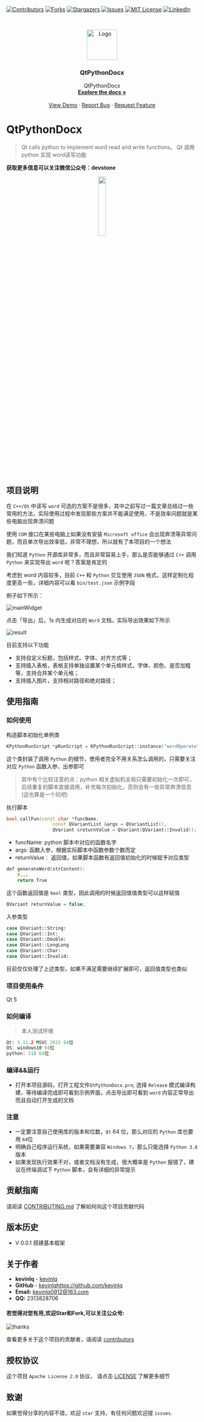 <!-- PROJECT SHIELDS -->
<!--
*** I'm using markdown "reference style" links for readability.
*** Reference links are enclosed in brackets [ ] instead of parentheses ( ).
*** See the bottom of this document for the declaration of the reference variables
*** for contributors-url, forks-url, etc. This is an optional, concise syntax you may use.
*** https://www.markdownguide.org/basic-syntax/#reference-style-links
-->
[![Contributors][contributors-shield]][contributors-url]
[![Forks][forks-shield]][forks-url]
[![Stargazers][stars-shield]][stars-url]
[![Issues][issues-shield]][issues-url]
[![MIT License][license-shield]][license-url]
[![LinkedIn][linkedin-shield]][linkedin-url]



<!-- PROJECT LOGO -->
<br />
<p align="center">
  <a href="https://github.com/kevinlq/QtPythonDocx">
    <img src="images/logo.png" alt="Logo" width="80" height="80">
  </a>

  <h3 align="center">QtPythonDocx</h3>

  <p align="center">
    QtPythonDocx
    <br />
    <a href="https://github.com/kevinlq/QtPythonDocx"><strong>Explore the docs »</strong></a>
    <br />
    <br />
    <a href="https://github.com/kevinlq/QtPythonDocx">View Demo</a>
    ·
    <a href="https://github.com/kevinlq/QtPythonDocx/issues">Report Bug</a>
    ·
    <a href="https://github.com/kevinlq/QtPythonDocx/issues">Request Feature</a>
  </p>
</p>

# QtPythonDocx

> Qt calls python to implement word read and write functions。 Qt 调用 python 实现 word读写功能

**获取更多信息可以关注微信公众号：devstone**

<div align=center>
<img src="https://gitee.com/devstone/imageBed/raw/master/code/qrcode_for_devstone.png" width=20% height=20%/>

<div align=left>

## 项目说明

在 `C++/Qt` 中读写 `word` 可选的方案不是很多，其中之前写过一篇文章总结过一些常用的方法，实际使用过程中发现那些方案并不能满足使用，不是效率问题就是某些电脑出现奔溃问题

使用 `COM` 接口在某些电脑上如果没有安装 `Microsoft office` 会出现奔溃等异常问题，而且单次导出效率低，非常不理想，所以就有了本项目的一个想法

我们知道 `Python` 开源库非常多，而且非常容易上手，那么是否能够通过 `C++` 调用 `Python` 来实现导出 `word` 呢？答案是肯定的

考虑到 word 内容较多，目前 `C++` 和 `Python` 交互使用 `JSON` 格式，这样定制化程度更高一些，详细内容可以看 `bin/test.json` 示例字段

例子如下所示：

![mainWidget](/images/mainWidget.png)

点击「导出」后，1s 内生成对应的 `Word` 文档，实际导出效果如下所示

![result](/images/word_result.png)

目前支持以下功能

- 支持自定义标题，包括样式、字体、对齐方式等；
- 支持插入表格，表格支持单独设置某个单元格样式，字体、颜色、是否加粗等，支持合并某个单元格；
- 支持插入图片，支持相对路径和绝对路径；


## 使用指南

### 如何使用

构造脚本初始化单例类
```C++
KPythonRunScript *pRunScript = KPythonRunScript::instance("wordOperate");
```

这个类封装了调用 `Python` 的细节，使用者完全不用关系怎么调用的，只需要关注对应 `Python` 函数入参、出参即可

> 其中有个比较注意的点：python 相关虚拟机全局只需要初始化一次即可，后续重复的脚本直接调用，补充每次初始化，否则会有一些异常奔溃信息(这也算是一个坑吧)

执行脚本

```C++
bool callFun(const char *funcName,
                 const QVariantList &args = QVariantList(),
                 QVariant &returnValue = QVariant(QVariant::Invalid));
```

- funcName: python 脚本中对应的函数名字
- args: 函数入参，根据实际脚本中函数参数个数而定
- returnValue： 返回值，如果脚本函数有返回值初始化的时候赋予对应类型

```C++
def generateWord(strContent):
    #...
    return True
```
这个函数返回值是 `bool` 类型，因此调用的时候返回值值类型可以这样赋值

```C++
QVariant returnValue = false;
```

入参类型

```C++
case QVariant::String:
case QVariant::Int:    
case QVariant::Double: 
case QVariant::LongLong
case QVariant::Char:   
case QVariant::Invalid:
```

目前仅仅处理了上述类型，如果不满足需要继续扩展即可，返回值类型也类似

### 项目使用条件

Qt 5

### 如何编译

> 本人测试环境 

```C++
Qt: 5.11.2 MSVC 2015 64位  
OS: windows10 64位    
python: 310 64位  
```

### 编译&&运行

* 打开本项目源码，打开工程文件`QtPythonDocx.pro`, 选择 `Release` 模式编译构建，等待编译完成即可看到示例界面，点击导出即可看到 `word` 内容正常导出而且自动打开生成的文档

### 注意

- 一定要注意自己使用库的版本和位数，`Qt` 64 位，那么对应的 `Python` 库也要用 `64`位
- 明确自己程序运行系统，如果需要兼容 `Windows 7`，那么只能选择 `Python 3.8`版本
- 如果发现执行效果不对，或者文档没有生成，很大概率是 `Python` 报错了，建议在终端调试下 `Python` 脚本，会有详细的异常提示


## 贡献指南

请阅读 [CONTRIBUTING.md](#) 了解如何向这个项目贡献代码

## 版本历史

* V 0.0.1 搭建基本框架


## 关于作者

- **kevinlq**  - [kevinlq](http://kevinlq.com/)
- **GitHub**  - [kevinlq](https://github.com/kevinlq)https://github.com/kevinlq 
- **Email:** kevinlq0912@163.com
- **QQ:** 2313828706

#### <i class="fa fa-eye"></i> 若觉得对您有用,欢迎Star和Fork,可以关注公众号:

![thanks](/images/qrcode_for_devstone.png)


查看更多关于这个项目的贡献者，请阅读 [contributors](#)

## 授权协议


这个项目 `Apache License 2.0` 协议， 请点击 [LICENSE](LICENSE) 了解更多细节

## 致谢

如果觉得分享的内容不错，欢迎 `star` 支持，有任何问题欢迎提 `issues`.


<!-- MARKDOWN LINKS & IMAGES -->
<!-- https://www.markdownguide.org/basic-syntax/#reference-style-links -->
[contributors-shield]: https://img.shields.io/github/contributors/kevinlq/QtPythonDocx.svg?style=for-the-badge
[contributors-url]: https://github.com/kevinlq/QtPythonDocx/graphs/contributors
[forks-shield]: https://img.shields.io/github/forks/kevinlq/QtPythonDocx.svg?style=for-the-badge
[forks-url]: https://github.com/kevinlq/QtPythonDocx/network/members
[stars-shield]: https://img.shields.io/github/stars/kevinlq/QtPythonDocx.svg?style=for-the-badge
[stars-url]: https://github.com/kevinlq/QtPythonDocx/stargazers
[issues-shield]: https://img.shields.io/github/issues/kevinlq/QtPythonDocx.svg?style=for-the-badge
[issues-url]: https://github.com/kevinlq/QtPythonDocx/issues
[license-shield]: https://img.shields.io/github/license/kevinlq/QtPythonDocx.svg?style=for-the-badge
[license-url]: https://github.com/kevinlq/QtPythonDocx/blob/master/LICENSE.txt
[linkedin-shield]: https://img.shields.io/badge/-LinkedIn-black.svg?style=for-the-badge&logo=linkedin&colorB=555
[linkedin-url]: https://linkedin.com/in/kevinlq


